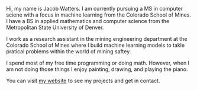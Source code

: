 Hi, my name is Jacob Watters. I am currently pursuing a MS in computer sciene with a focus in machine learning from the Colorado School of Mines. I have a BS in applied mathematics and computer science from the Metropolitan State University of Denver.

I work as a research assistant in the mining engineering department at the Colorado School of Mines where I build machine learning models to takle pratical problems within the world of mining saftey.

I spend most of my free time programming or doing math. However, when I am not doing those things I enjoy painting, drawing, and playing the piano.

You can visit [my website](https://www.worldofjacobwatters.com/) to see my projects and get in contact.
